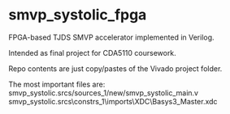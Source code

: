 # smvp_systolic_fpga
FPGA-based TJDS SMVP accelerator implemented in Verilog.

Intended as final project for CDA5110 coursework.

Repo contents are just copy/pastes of the Vivado project folder.

The most important files are:
smvp_systolic.srcs/sources_1/new/smvp_systolic_main.v
smvp_systolic.srcs\constrs_1\imports\XDC\Basys3_Master.xdc
